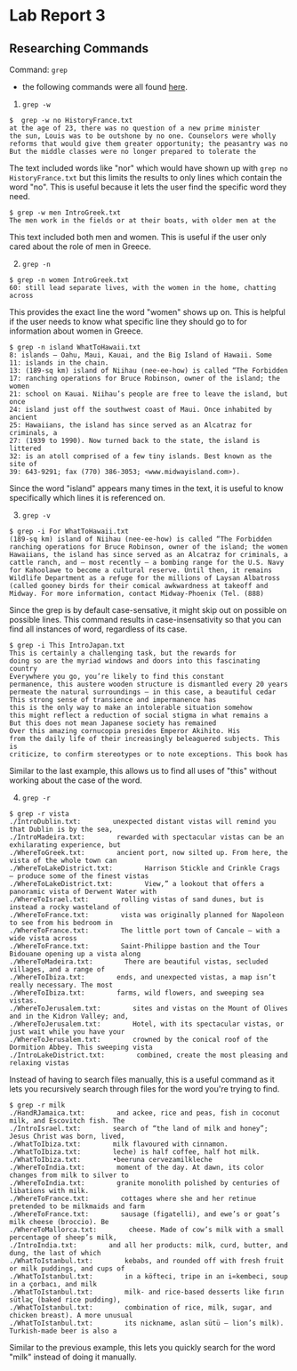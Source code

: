 # Lab Report 3

## Researching Commands
Command: ```grep```
* the following commands were all found [here](https://swcarpentry.github.io/shell-novice/07-find/index.html#:~:text=The%20grep%20command%20searches%20through,%20we're%20searching%20in).

1. ```grep -w``` 
```
$  grep -w no HistoryFrance.txt
at the age of 23, there was no question of a new prime minister
the sun, Louis was to be outshone by no one. Counselors were wholly
reforms that would give them greater opportunity; the peasantry was no
But the middle classes were no longer prepared to tolerate the 
```
The text included words like "nor" which would have shown up with ```grep no HistoryFrance.txt``` but this limits the results to only lines which contain the word "no". This is useful because it lets the user find the specific word they need.
```
$ grep -w men IntroGreek.txt
The men work in the fields or at their boats, with older men at the
```
This text included both men and women. This is useful if the user only cared about the role of men in Greece.

2. ```grep -n```
```
$ grep -n women IntroGreek.txt
60: still lead separate lives, with the women in the home, chatting across
```
This provides the exact line the word "women" shows up on. This is helpful if the user needs to know what specific line they should go to for information about women in Greece.
``` 
$ grep -n island WhatToHawaii.txt
8: islands — Oahu, Maui, Kauai, and the Big Island of Hawaii. Some
11: islands in the chain.
13: (189-sq km) island of Niihau (nee-ee-how) is called “The Forbidden
17: ranching operations for Bruce Robinson, owner of the island; the women
21: school on Kauai. Niihau’s people are free to leave the island, but once
24: island just off the southwest coast of Maui. Once inhabited by ancient
25: Hawaiians, the island has since served as an Alcatraz for criminals, a
27: (1939 to 1990). Now turned back to the state, the island is littered
32: is an atoll comprised of a few tiny islands. Best known as the site of
39: 643-9291; fax (770) 386-3053; <www.midwayisland.com>).
```
Since the word "island" appears many times in the text, it is useful to know specifically which lines it is referenced on.

3. ```grep -v```
```
$ grep -i For WhatToHawaii.txt
(189-sq km) island of Niihau (nee-ee-how) is called “The Forbidden
ranching operations for Bruce Robinson, owner of the island; the women
Hawaiians, the island has since served as an Alcatraz for criminals, a
cattle ranch, and — most recently — a bombing range for the U.S. Navy
for Kahoolawe to become a cultural reserve. Until then, it remains
Wildlife Department as a refuge for the millions of Laysan Albatross
(called gooney birds for their comical awkwardness at takeoff and
Midway. For more information, contact Midway-Phoenix (Tel. (888)
```
Since the grep is by default case-sensative, it might skip out on possible on possible lines. This command results in case-insensativity so that you can find all instances of word, regardless of its case.
```
$ grep -i This IntroJapan.txt 
This is certainly a challenging task, but the rewards for
doing so are the myriad windows and doors into this fascinating country
Everywhere you go, you’re likely to find this constant
permanence, this austere wooden structure is dismantled every 20 years
permeate the natural surroundings — in this case, a beautiful cedar
This strong sense of transience and impermanence has
this is the only way to make an intolerable situation somehow
this might reflect a reduction of social stigma in what remains a
But this does not mean Japanese society has remained
Over this amazing cornucopia presides Emperor Akihito. His
from the daily life of their increasingly beleaguered subjects. This is
criticize, to confirm stereotypes or to note exceptions. This book has
```
Similar to the last example, this allows us to find all uses of "this" without working about the case of the word.

4. ```grep -r```
```
$ grep -r vista 
./IntroDublin.txt:        unexpected distant vistas will remind you that Dublin is by the sea,
./IntroMadeira.txt:        rewarded with spectacular vistas can be an exhilarating experience, but
./WhereToGreek.txt:        ancient port, now silted up. From here, the vista of the whole town can
./WhereToLakeDistrict.txt:        Harrison Stickle and Crinkle Crags — produce some of the finest vistas
./WhereToLakeDistrict.txt:        View,” a lookout that offers a panoramic vista of Derwent Water with
./WhereToIsrael.txt:        rolling vistas of sand dunes, but is instead a rocky wasteland of
./WhereToFrance.txt:        vista was originally planned for Napo­leon to see from his bedroom in
./WhereToFrance.txt:        The little port town of Cancale — with a wide vista across
./WhereToFrance.txt:        Saint-Philippe bastion and the Tour Bidouane opening up a vista along
./WhereToMadeira.txt:        There are beautiful vistas, secluded villages, and a range of
./WhereToIbiza.txt:        ends, and unexpected vistas, a map isn’t really necessary. The most
./WhereToIbiza.txt:        farms, wild flowers, and sweeping sea vistas.
./WhereToJerusalem.txt:        sites and vistas on the Mount of Olives and in the Kidron Valley; and,
./WhereToJerusalem.txt:        Hotel, with its spectacular vistas, or just wait while you have your
./WhereToJerusalem.txt:        crowned by the conical roof of the Dormition Abbey. This sweeping vista
./IntroLakeDistrict.txt:        combined, create the most pleasing and relaxing vistas
```
Instead of having to search files manually, this is a useful command as it lets you recursively search through files for the word you're trying to find.
```
$ grep -r milk       
./HandRJamaica.txt:        and ackee, rice and peas, fish in coconut milk, and Escovitch fish. The
./IntroIsrael.txt:        search of “the land of milk and honey”; Jesus Christ was born, lived,
./WhatToIbiza.txt:        milk flavoured with cinnamon.
./WhatToIbiza.txt:        leche) is half coffee, half hot milk.
./WhatToIbiza.txt:        •beeruna cervezamilkleche
./WhereToIndia.txt:        moment of the day. At dawn, its color changes from milk to silver to
./WhereToIndia.txt:        granite monolith polished by centuries of libations with milk.
./WhereToFrance.txt:        cottages where she and her retinue pretended to be milkmaids and farm
./WhereToFrance.txt:        sausage (figatelli), and ewe’s or goat’s milk cheese (broccio). Be
./WhereToMallorca.txt:        cheese. Made of cow’s milk with a small percentage of sheep’s milk,
./IntroIndia.txt:        and all her products: milk, curd, butter, and dung, the last of which
./WhatToIstanbul.txt:        kebabs, and rounded off with fresh fruit or milk puddings, and cups of
./WhatToIstanbul.txt:        in a köfteci, tripe in an i«kembeci, soup in a çorbacı, and milk
./WhatToIstanbul.txt:        milk- and rice-based desserts like fırın sütlaç (baked rice pudding),
./WhatToIstanbul.txt:        combination of rice, milk, sugar, and chicken breast). A more unusual
./WhatToIstanbul.txt:        its nickname, aslan sütü — lion’s milk). Turkish-made beer is also a
```
Similar to the previous example, this lets you quickly search for the word "milk" instead of doing it manually.
